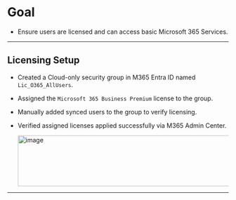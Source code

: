 # Goal
- Ensure users are licensed and can access basic Microsoft 365 Services.

---

## Licensing Setup
- Created a Cloud-only security group in M365 Entra ID named `Lic_O365_AllUsers`.
- Assigned the `Microsoft 365 Business Premium` license to the group.
- Manually added synced users to the group to verify licensing.
- Verified assigned licenses applied successfully via M365 Admin Center.

  <img width="825" height="116" alt="image" src="https://github.com/user-attachments/assets/81872b54-deb3-4b58-ab8f-0e5f814c3202" />

---



